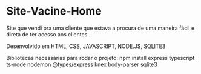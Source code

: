 # Site-Vacine-Home
Site que vendi pra uma cliente que estava a procura de uma maneira fácil e direta de ter acesso aos clientes.

Desenvolvido em HTML, CSS, JAVASCRIPT, NODE.JS, SQLITE3

Bibliotecas necessárias para rodar o projeto:
npm install
  express
  typescript
  ts-node
  nodemon
  @types/express
  knex
  body-parser
  sqlite3
  
  
